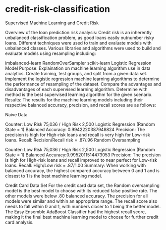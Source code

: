 # credit-risk-classification

Supervised Machine Learning and Credit Risk

Overview of the loan prediction risk analysis:
Credit risk is an inherently unbalanced classification problem, as good loans easily outnumber risky loans. Different techniques were used to train and evaluate models with unbalanced classes. Various libraries and algorithms were used to build and evaluate models using resampling including:

imbalanced-learn RandomOverSampler
scikit-learn Logistic Regression Model
Purpose:
Explaination on machine learning algorithm use in data analytics.
Create training, test groups, and split from a given data set.
Implement the logistic regression machine learning algorithms to determine the performance of resampling of the dataset.
Compare the advantages and disadvantages of each supervised learning algorithm.
Determine with method is the best supervised learning algorithm for the given scenario.
Results:
The results for the machine learning models including their respective balanced accuracy, precision, and recall scores are as follows:

Naive Data

Counter: Low Risk 75,036 / High Risk 2,500
Logistic Regression (Random State = 1)
Balanced Accuracy: 0.9942220387948824
Precision: The precision is high for High-risk loans and recall is very high for Low-risk loans.
Recall: Recision/Recall risk = .87/.96
Random Oversampling

Counter: Low Risk 75,036 / High Risk 2,500
Logistic Regression (Random State = 1)
Balanced Accuracy:0.9952011514473053
Precision: The precision is high for High-risk loans and recall improved to near perfect for Low-risk loans.
Recall: High/Low risk = .87/1.00
Summary:
When working with balanced accuracy, the highest compared accuracy between 0 and 1 and is closest to 1 is the best machine learning model.

Credit Card Data Set
For the credit card data set, the Random oversampling model is the best model to choose with its reduced false positive rate.
The other models were below .80 balanced accuracy.
The precision for all models were similar and within an appropriate range. The recall score also needs to fall within 0 and 1, with numbers closer to 1 being the better model.
The Easy Ensemble AdaBoost Classifier had the highest recall score, making it the final best machine learning model to choose for further credit card analysis.
